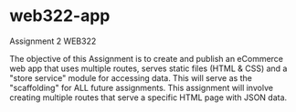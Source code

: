 # web322-app
 Assignment 2 WEB322

 The objective of this Assignment is to create and publish an eCommerce web app that uses multiple routes, serves static files (HTML & CSS) and a "store service" module for accessing data. This will serve as the "scaffolding" for ALL future assignments.
 This assignment will involve creating multiple routes that serve a specific HTML page with JSON data.

